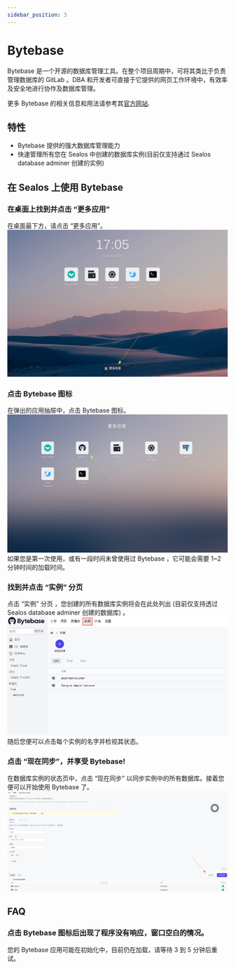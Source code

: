 ```yaml
---
sidebar_position: 3
---
```

# Bytebase

Bytebase 是一个开源的数据库管理工具。在整个项目周期中，可将其类比于负责管理数据库的 GitLab 。DBA 和开发者可直接于它提供的网页工作环境中，有效率及安全地进行协作及数据库管理。

更多 Bytebase 的相关信息和用法请参考其[官方网站](https://www.bytebase.com/docs/).

## 特性
* Bytebase 提供的强大数据库管理能力
* 快速管理所有您在 Sealos 中创建的数据库实例(目前仅支持通过 Sealos database adminer 创建的实例)

## 在 Sealos 上使用 Bytebase
### 在桌面上找到并点击 “更多应用”
在桌面最下方，请点击 “更多应用”。
![Navigate to 'more applications' on the Sealos desktop](./images/01_zh.png)
### 点击 Bytebase 图标
在弹出的应用抽屉中，点击 Bytebase 图标。
![Click on the Bytebase icon](./images/02_zh.png)
如果您是第一次使用，或有一段时间未曾使用过 Bytebase ，它可能会需要 1~2 分钟时间的加载时间。
### 找到并点击 “实例” 分页
点击 “实例” 分页 ，您创建的所有数据库实例将会在此处列出 (目前仅支持透过 Sealos database adminer 创建的数据库) 。
![Navigate and click the 'Instance' tab](./images/03_zh.png)
随后您便可以点击每个实例的名字并检视其状态。
### 点击 “现在同步”，并享受 Bytebase!
在数据库实例的状态页中，点击 “现在同步” 以同步实例中的所有数据库。接着您便可以开始使用 Bytebase 了。
![Click 'Sync Now' and viola!](./images/04_zh.png)
## FAQ
### 点击 Bytebase 图标后出现了程序没有响应，窗口空白的情况。
您的 Bytebase 应用可能在初始化中，目前仍在加载，请等待 3 到 5 分钟后重试。